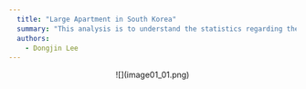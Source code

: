 ```yaml
---
  title: "Large Apartment in South Korea"
  summary: "This analysis is to understand the statistics regarding the size of apartments in South Korea metrocities. Thoughout the analysis, I was able to find out there is correlation between average spending of the cities and ratio of large apartment is some what correlated."
  authors:
    - Dongjin Lee
---
```

<p align="center">
![](image01_01.png)

